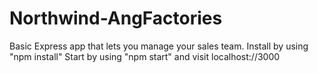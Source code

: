 # Northwind-AngFactories
Basic Express app that lets you manage your sales team.
Install by using "npm install"
Start by using "npm start" and visit localhost://3000
